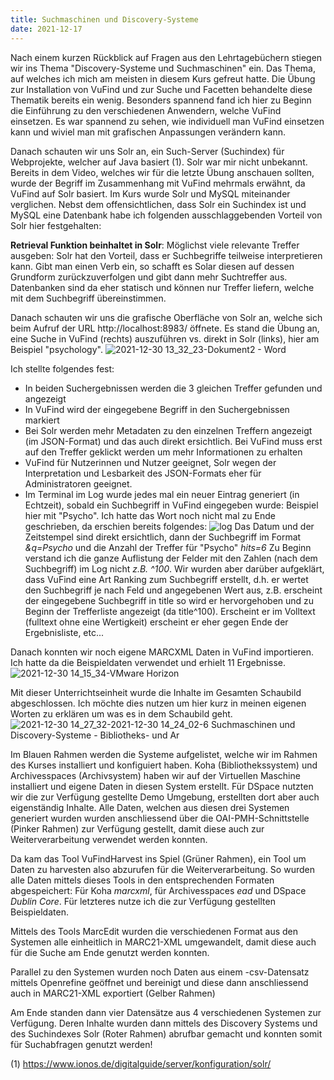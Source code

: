 ```yaml
---
title: Suchmaschinen und Discovery-Systeme
date: 2021-12-17
---
```


Nach einem kurzen Rückblick auf Fragen aus den Lehrtagebüchern stiegen wir ins Thema "Discovery-Systeme und Suchmaschinen" ein. Das Thema, auf welches ich mich am meisten in diesem Kurs gefreut hatte. Die Übung zur Installation von VuFind und zur Suche und Facetten behandelte diese Thematik bereits ein wenig. Besonders spannend fand ich hier zu Beginn die Einführung zu den verschiedenen Anwendern, welche VuFind einsetzen. Es war spannend zu sehen, wie individuell man VuFind einsetzen kann und wiviel man mit grafischen Anpassungen verändern kann.

Danach schauten wir uns Solr an, ein Such-Server (Suchindex) für Webprojekte, welcher auf Java basiert (1). Solr war mir nicht unbekannt. Bereits in dem Video, welches wir für die letzte Übung anschauen sollten, wurde der Begriff im Zusammenhang mit VuFind mehrmals erwähnt, da VuFind auf Solr basiert.
Im Kurs wurde Solr und MySQL miteinander verglichen. Nebst dem offensichtlichen, dass Solr ein Suchindex ist und MySQL eine Datenbank habe ich folgenden ausschlaggebenden Vorteil von Solr hier festgehalten:

**Retrieval Funktion beinhaltet in Solr**: Möglichst viele relevante Treffer ausgeben: Solr hat den Vorteil, dass er Suchbegriffe teilweise interpretieren kann. Gibt man einen Verb ein, so schafft es Solar diesen auf dessen Grundform zurückzuverfolgen und gibt dann mehr Suchtreffer aus. Datenbanken sind da eher statisch und können nur Treffer liefern, welche mit dem Suchbegriff übereinstimmen.

Danach schauten wir uns die grafische Oberfläche von Solr an, welche sich beim Aufruf der URL http://localhost:8983/ öffnete.
Es stand die Übung an, eine Suche in VuFind (rechts) auszuführen vs. direkt in Solr (links), hier am Beispiel "psychology".
![2021-12-30 13_32_23-Dokument2 - Word](https://user-images.githubusercontent.com/85638168/147752296-3517c05b-4a26-4a1a-8393-2fe293c8b750.png)

Ich stellte folgendes fest:
- In beiden Suchergebnissen werden die 3 gleichen Treffer gefunden und angezeigt
- In VuFind wird der eingegebene Begriff in den Suchergebnissen markiert
- Bei Solr werden mehr Metadaten zu den einzelnen Treffern angezeigt (im JSON-Format) und das auch direkt ersichtlich. Bei VuFind muss erst auf den Treffer geklickt werden um mehr Informationen zu erhalten
- VuFind für Nutzerinnen und Nutzer geeignet, Solr wegen der Interpretation und Lesbarkeit des JSON-Formats eher für Administratoren geeignet.
- Im Terminal im Log wurde jedes mal ein neuer Eintrag generiert (in Echtzeit), sobald ein Suchbegriff in VuFind eingegeben wurde: Beispiel hier mit "Psycho". Ich hatte das Wort noch nicht mal zu Ende geschrieben, da erschien bereits folgendes:
![log](https://user-images.githubusercontent.com/85638168/147751557-0a13bba6-daef-4a88-8d0a-a2ef1780923d.png)
Das Datum und der Zeitstempel sind direkt ersichtlich, dann der Suchbegriff im Format *&q=Psycho* und die Anzahl der Treffer für "Psycho" *hits=6*
Zu Beginn verstand ich die ganze Auflistung der Felder mit den Zahlen (nach dem Suchbegriff) im Log nicht *z.B. ^100*. Wir wurden aber darüber aufgeklärt, dass  VuFind eine Art Ranking zum Suchbegriff erstellt, d.h. er wertet den Suchbegriff je nach Feld und angegebenen Wert aus, z.B. erscheint der eingegebene Suchbegriff in title so wird er hervorgehoben und zu Beginn der Trefferliste angezeigt (da title^100). Erscheint er im Volltext (fulltext ohne eine Wertigkeit) erscheint er eher gegen Ende der Ergebnisliste, etc...

Danach konnten wir noch eigene MARCXML Daten in VuFind importieren. Ich hatte da die Beispieldaten verwendet und erhielt 11 Ergebnisse.
![2021-12-30 14_15_34-VMware Horizon](https://user-images.githubusercontent.com/85638168/147755268-ace7602d-af82-4b3e-b567-3dc9afe2a42b.png)

Mit dieser Unterrichtseinheit wurde die Inhalte im Gesamten Schaubild abgeschlossen. Ich möchte dies nutzen um hier kurz in meinen eigenen Worten zu erklären um was es in dem Schaubild geht.
![2021-12-30 14_27_32-2021-12-30 14_24_02-6  Suchmaschinen und Discovery-Systeme - Bibliotheks- und Ar](https://user-images.githubusercontent.com/85638168/147758639-730a09e4-4f96-40e4-9d7b-1fba1e459268.png)


Im Blauen Rahmen werden die Systeme aufgelistet, welche wir im Rahmen des Kurses installiert und konfiguiert haben. Koha (Bibliothekssystem) und Archivesspaces (Archivsystem) haben wir auf der Virtuellen Maschine installiert und eigene Daten in diesen System erstellt. Für DSpace nutzten wir die zur Verfügung gestellte Demo Umgebung, erstellten dort aber auch eigenständig Inhalte. Alle Daten, welchen aus diesen drei Systemen generiert wurden wurden anschliessend über die OAI-PMH-Schnittstelle (Pinker Rahmen) zur Verfügung gestellt, damit diese auch zur Weiterverarbeitung verwendet werden konnten.

Da kam das Tool VuFindHarvest ins Spiel (Grüner Rahmen), ein Tool um Daten zu harvesten also abzurufen für die Weiterverarbeitung. So wurden alle Daten mittels dieses Tools in den entsprechenden Formaten abgespeichert: Für Koha *marcxml*, für Archivesspaces *ead* und DSpace *Dublin Core*. Für letzteres nutze ich die zur Verfügung gestellten Beispieldaten.

Mittels des Tools MarcEdit wurden die verschiedenen Format aus den Systemen alle einheitlich in MARC21-XML umgewandelt, damit diese auch für die Suche am Ende genutzt werden konnten.

Parallel zu den Systemen wurden noch Daten aus einem -csv-Datensatz mittels Openrefine geöffnet und bereinigt und diese dann anschliessend auch in MARC21-XML exportiert (Gelber Rahmen)

Am Ende standen dann vier Datensätze aus 4 verschiedenen Systemen zur Verfügung. Deren Inhalte wurden dann mittels des Discovery Systems und des Suchindexes Solr (Roter Rahmen) abrufbar gemacht und konnten somit für Suchabfragen genutzt werden!

(1) https://www.ionos.de/digitalguide/server/konfiguration/solr/
